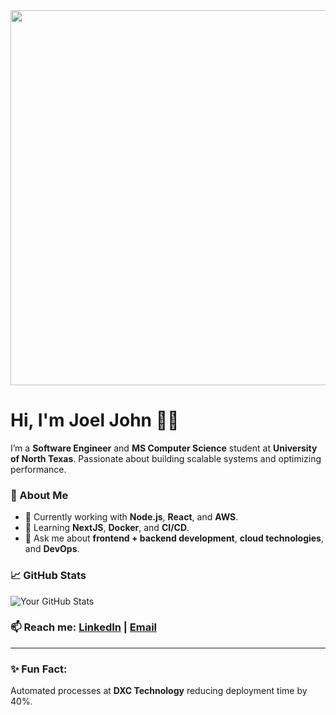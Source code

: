 
<img src="https://media3.giphy.com/media/v1.Y2lkPTc5MGI3NjExMmRmc2d3NDM4NTJzemFvOHF4a211Z3RrdXQ5YnNtOWl5emJzdmN1cSZlcD12MV9pbnRlcm5hbF9naWZfYnlfaWQmY3Q9Zw/3o6Zt3NND1TdnIAfSM/giphy.gif" width="600"/>



# Hi, I'm Joel John 👨‍💻

I’m a **Software Engineer** and **MS Computer Science** student at **University of North Texas**. Passionate about building scalable systems and optimizing performance.


### 🚀 About Me
- 🔭 Currently working with **Node.js**, **React**, and **AWS**.
- 🌱 Learning **NextJS**, **Docker**, and **CI/CD**.
- 💬 Ask me about **frontend + backend development**, **cloud technologies**, and **DevOps**.

### 📈 GitHub Stats
![Your GitHub Stats](https://github-readme-stats.vercel.app/api?username=joeljohn159&show_icons=true&hide_title=true&hide=prs&count_private=true)

### 📫 Reach me: [LinkedIn](https://linkedin.com/in/joeljohn) | [Email](mailto:joeljohn7619@gmail.com)

---

### ✨ Fun Fact:  
Automated processes at **DXC Technology** reducing deployment time by 40%.

